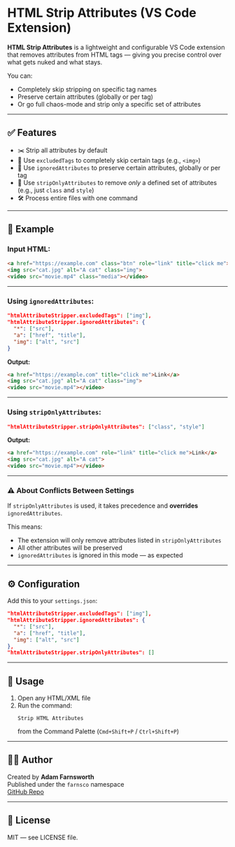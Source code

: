 # HTML Strip Attributes (VS Code Extension)

**HTML Strip Attributes** is a lightweight and configurable VS Code extension that removes attributes from HTML tags — giving you precise control over what gets nuked and what stays.

You can:
- Completely skip stripping on specific tag names
- Preserve certain attributes (globally or per tag)
- Or go full chaos-mode and strip only a specific set of attributes

---

## ✅ Features

- ✂️ Strip all attributes by default
- 🧩 Use `excludedTags` to completely skip certain tags (e.g., `<img>`)
- 🧠 Use `ignoredAttributes` to preserve certain attributes, globally or per tag
- 🎯 Use `stripOnlyAttributes` to remove *only* a defined set of attributes (e.g., just `class` and `style`)
- 🛠️ Process entire files with one command

---

## 🔧 Example

### Input HTML:
```html
<a href="https://example.com" class="btn" role="link" title="click me">Link</a>
<img src="cat.jpg" alt="A cat" class="img">
<video src="movie.mp4" class="media"></video>
```

---

### Using `ignoredAttributes`:
```json
"htmlAttributeStripper.excludedTags": ["img"],
"htmlAttributeStripper.ignoredAttributes": {
  "*": ["src"],
  "a": ["href", "title"],
  "img": ["alt", "src"]
}
```

**Output:**
```html
<a href="https://example.com" title="click me">Link</a>
<img src="cat.jpg" alt="A cat" class="img">
<video src="movie.mp4"></video>
```

---

### Using `stripOnlyAttributes`:
```json
"htmlAttributeStripper.stripOnlyAttributes": ["class", "style"]
```

**Output:**
```html
<a href="https://example.com" role="link" title="click me">Link</a>
<img src="cat.jpg" alt="A cat">
<video src="movie.mp4"></video>
```

---

### ⚠️ About Conflicts Between Settings

If `stripOnlyAttributes` is used, it takes precedence and **overrides** `ignoredAttributes`.

This means:
- The extension will only remove attributes listed in `stripOnlyAttributes`
- All other attributes will be preserved
- `ignoredAttributes` is ignored in this mode — as expected

---

## ⚙️ Configuration

Add this to your `settings.json`:

```json
"htmlAttributeStripper.excludedTags": ["img"],
"htmlAttributeStripper.ignoredAttributes": {
  "*": ["src"],
  "a": ["href", "title"],
  "img": ["alt", "src"]
},
"htmlAttributeStripper.stripOnlyAttributes": []
```

---

## 🚀 Usage

1. Open any HTML/XML file
2. Run the command:
   ```
   Strip HTML Attributes
   ```
   from the Command Palette (`Cmd+Shift+P` / `Ctrl+Shift+P`)

---

## 🧑‍💻 Author

Created by **Adam Farnsworth**  
Published under the `farnsco` namespace  
[GitHub Repo](https://github.com/coffeepostal/html-strip-attributes)

---

## 📄 License

MIT — see LICENSE file.
